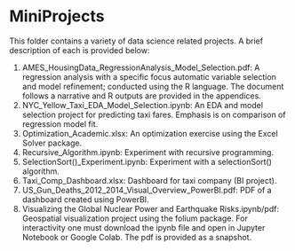 # MiniProjects
This folder contains a variety of data science related projects. A brief description of each is provided below:
1. AMES_HousingData_RegressionAnalysis_Model_Selection.pdf: A regression analysis with a specific focus automatic variable selection
and model refinement; conducted using the R language. The document follows a narrative and R outputs are provided in the appendices.
2. NYC_Yellow_Taxi_EDA_Model_Selection.ipynb: An EDA and model selection project for predicting taxi fares. Emphasis is on comparison 
of regression model fit.
3. Optimization_Academic.xlsx: An optimization exercise using the Excel Solver package.
4. Recursive_Algorithm.ipynb: Experiment with recursive programming.
5. SelectionSort()_Experiment.ipynb: Experiment with a selectionSort() algorithm.
6. Taxi_Comp_Dashboard.xlsx: Dashboard for taxi company (BI project).
7. US_Gun_Deaths_2012_2014_Visual_Overview_PowerBI.pdf: PDF of a dashboard created using PowerBI.
8. Visualizing the Global Nuclear Power and Earthquake Risks.ipynb/pdf: Geospatial visualization project using the folium package. For 
interactivity one must download the ipynb file and open in Jupyter Notebook or Google Colab. The pdf is provided as a snapshot.
